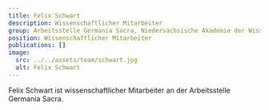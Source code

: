 ```yaml
---
title: Felix Schwart
description: Wissenschaftlicher Mitarbeiter
group: Arbeitsstelle Germania Sacra, Niedersächsische Akademie der Wissenschaften
position: Wissenschaftlicher Mitarbeiter
publications: []
image:
  src: ../../assets/team/schwart.jpg
  alt: Felix Schwart
---
```


Felix Schwart ist wissenschaftlicher Mitarbeiter an der Arbeitsstelle Germania Sacra.
